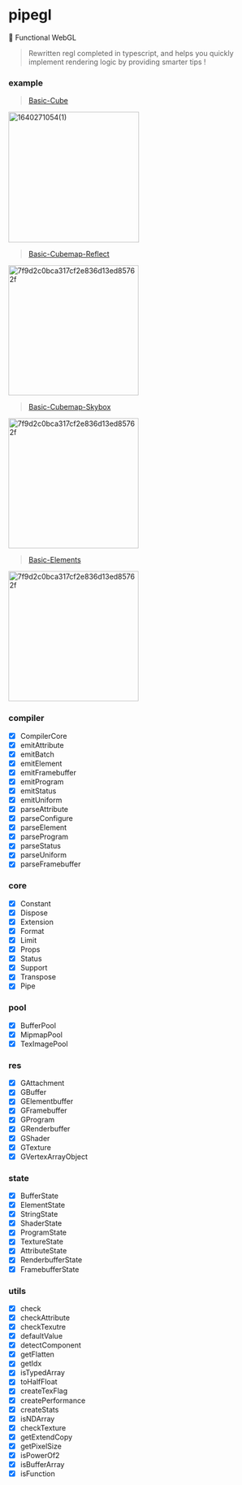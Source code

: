 # pipegl
👑 Functional WebGL

> Rewritten regl completed in typescript, and helps you quickly implement rendering logic by providing smarter tips !

### example ###
> [Basic-Cube](https://github.com/KIWI-ST/pipegl/blob/master/example/basic/benchmark.cube.ts)

<img width="257" alt="1640271054(1)" src="https://user-images.githubusercontent.com/5127112/147256602-778aef86-147d-4b91-81db-f7acf71a1054.png"> 

> [Basic-Cubemap-Reflect](https://github.com/KIWI-ST/pipegl/blob/master/example/basic/benchmark.cubemap.reflect.ts)
<img width="256" alt="7f9d2c0bca317cf2e836d13ed85762f" src="https://user-images.githubusercontent.com/5127112/147257072-acee3507-c014-4901-8ac1-1b9be2fc2694.png">

> [Basic-Cubemap-Skybox](https://github.com/KIWI-ST/pipegl/blob/master/example/basic/benchmark.cubemap.skybox.ts)
<img width="256" alt="7f9d2c0bca317cf2e836d13ed85762f" src="https://user-images.githubusercontent.com/5127112/147257637-7d0b5825-a7b7-4a55-9597-abda53d6cf0a.jpg">

> [Basic-Elements](https://github.com/KIWI-ST/pipegl/blob/master/example/basic/benchmark.elements.ts)
<img width="256" alt="7f9d2c0bca317cf2e836d13ed85762f" src="https://user-images.githubusercontent.com/5127112/147257949-3c502ddf-d597-4ab2-852f-d3b863f740ca.png">


### compiler ###
- [x] CompilerCore
- [x] emitAttribute
- [x] emitBatch
- [x] emitElement
- [x] emitFramebuffer
- [x] emitProgram
- [x] emitStatus
- [x] emitUniform
- [x] parseAttribute
- [x] parseConfigure
- [x] parseElement
- [x] parseProgram
- [x] parseStatus
- [x] parseUniform
- [x] parseFramebuffer

### core ###
- [x] Constant
- [x] Dispose
- [x] Extension
- [x] Format
- [x] Limit
- [x] Props
- [x] Status
- [x] Support
- [x] Transpose
- [x] Pipe

### pool ###
- [x] BufferPool
- [x] MipmapPool
- [x] TexImagePool

### res ###
- [x] GAttachment
- [x] GBuffer
- [x] GElementbuffer
- [x] GFramebuffer
- [x] GProgram
- [x] GRenderbuffer
- [x] GShader
- [x] GTexture
- [x] GVertexArrayObject

### state ###
- [x] BufferState
- [x] ElementState
- [x] StringState
- [x] ShaderState
- [x] ProgramState
- [x] TextureState
- [x] AttributeState
- [x] RenderbufferState
- [x] FramebufferState

### utils ###
- [x] check
- [x] checkAttribute
- [x] checkTexutre
- [x] defaultValue
- [x] detectComponent
- [x] getFlatten
- [x] getIdx
- [x] isTypedArray
- [x] toHalfFloat
- [x] createTexFlag
- [x] createPerformance
- [x] createStats
- [x] isNDArray
- [x] checkTexture
- [x] getExtendCopy
- [x] getPixelSize
- [x] isPowerOf2
- [x] isBufferArray
- [x] isFunction
